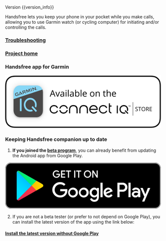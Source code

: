 Version {{version_info}}

Handsfree lets you keep your phone in your pocket while you make calls, allowing you to use Garmin watch (or cycling computer) for initiating and/or controlling the calls.

### [Troubleshooting](link://onboarding_troubleshooting)

### [Project home](https://github.com/grigorye/Handsfree)

### Handsfree app for Garmin

[<img src="./badges/Connect-IQ/Connect-IQ-Badge_White.svg" max-height="160" max-width="100%" alt="Open Connect IQ"/>](https://apps.garmin.com/en-US/apps/73107243-f322-4cf2-bb3d-78f2a4ee8920)

### Keeping Handsfree companion up to date

1.   **If you joined the [beta program](https://groups.google.com/g/handsfree-beta)**, you can already benefit from updating the Android app from Google Play.

[<img src="./badges/Google-Play/Get-It-On-Google-Play-Badge_en.svg" max-height="160" max-width="100%" alt="Get it on Google Play"/>](https://play.google.com/store/apps/details?id=com.gentin.connectiq.handsfree) 

2.   If you are not a beta tester (or prefer to not depend on Google Play), you can install the latest version of the app using the link below:

#### [Install the latest version without Google Play](https://grigorye.github.io/handsfree/Installation)



